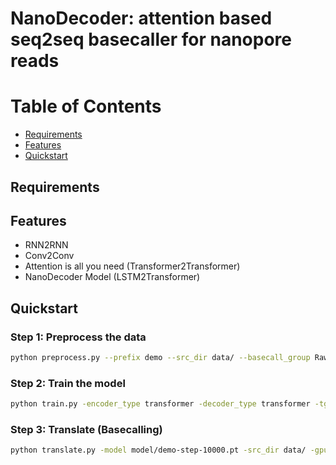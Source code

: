 # NanoDecoder: attention based seq2seq basecaller for nanopore reads

Table of Contents
=================
  * [Requirements](#requirements)
  * [Features](#features)
  * [Quickstart](#quickstart)
  
## Requirements
## Features
- RNN2RNN
- Conv2Conv
- Attention is all you need (Transformer2Transformer)
- NanoDecoder Model (LSTM2Transformer)
## Quickstart
### Step 1: Preprocess the data
```bash
python preprocess.py --prefix demo --src_dir data/ --basecall_group RawGenomeCorrected_000 --save_data data_save/ --src_seq_length 512 --tgt_seq_length 100
```
### Step 2: Train the model
```bash
python train.py -encoder_type transformer -decoder_type transformer -tgt_word_vec_size 256 -enc_rnn_size 256 -dec_rnn_size 256 -audio_enc_pooling 1 -dropout 0 -enc_layers 3 -dec_layers 3 -rnn_type LSTM -data data/ -save_model data_save/ -global_attention mlp -gpu_ranks 0 -batch_size 50 -optim adam -max_grad_norm 100 -learning_rate 0.0003 -learning_rate_decay 0.8 -train_steps 10000
```
### Step 3: Translate (Basecalling)
```bash
python translate.py -model model/demo-step-10000.pt -src_dir data/ -gpu 0 -verbose -save_data data_save/ --src_seq_length 512 --fast --attn_debug
```